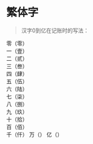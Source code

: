 <link href="../css/style.css" rel="stylesheet" type="text/css" />


# 繁体字

> 汉字0到亿在记账时的写法：

零（零）                               
一（壹）                               
二（贰）                               
三（叁）                               
四（肆）                               
五（伍）                               
六（陆）                               
七（柒）                               
八（捌）                               
九（玖）                               
十（拾）                               
百（佰）                               
千（仟）
万（）
亿（）
